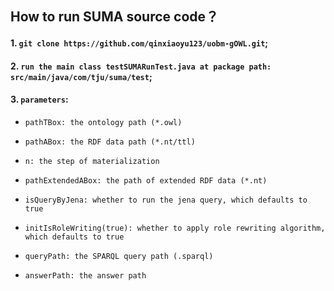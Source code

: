 ## How to run SUMA source code？

#### 1. `git clone https://github.com/qinxiaoyu123/uobm-gOWL.git`;
#### 2. `run the main class testSUMARunTest.java at package path: src/main/java/com/tju/suma/test`;
#### 3. `parameters`:

- `pathTBox: the ontology path (*.owl)`
    
- `pathABox: the RDF data path (*.nt/ttl)`
    
- `n: the step of materialization`
    
- `pathExtendedABox: the path of extended RDF data (*.nt)`
          
- `isQueryByJena: whether to run the jena query, which defaults to true`
		   
- `initIsRoleWriting(true): whether to apply role rewriting algorithm, which defaults to true`
          
- `queryPath: the SPARQL query path (.sparql)`
          
- `answerPath: the answer path`


  
 
